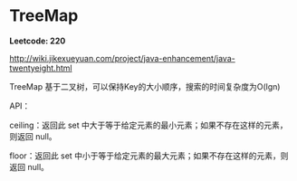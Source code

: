 # TreeMap

**Leetcode: 220**

http://wiki.jikexueyuan.com/project/java-enhancement/java-twentyeight.html

TreeMap 基于二叉树，可以保持Key的大小顺序，搜索的时间复杂度为O(lgn)

API：

ceiling：返回此 set 中大于等于给定元素的最小元素；如果不存在这样的元素，则返回 null。

floor：返回此 set 中小于等于给定元素的最大元素；如果不存在这样的元素，则返回 null。
